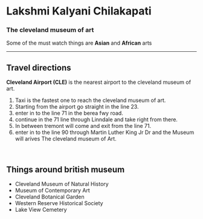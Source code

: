 # Lakshmi Kalyani Chilakapati<br>
### The cleveland museum of art<br>
Some of the must watch things are **Asian** and **African** arts
___
## Travel directions
**Cleveland Airport (CLE)** is the nearest airport to the cleveland museum of art.
1. Taxi is the fastest one to reach the cleveland museum of art.
2. Starting from the airport go straight in the line 23.
3. enter in to the line 71 in the berea fwy road.
4. continue in the 71 line through Linndale and take right from there.
5. In between tremont will come and exit from the line 71.
6. enter in to the line 90 through Martin Luther King Jr Dr and the Museum will arives The cleveland  museum of Art.
<br>

## Things around british museum
- Cleveland Museum of Natural History
- Museum of Contemporary Art
- Cleveland Botanical Garden
- Western Reserve Historical Society
- Lake View Cemetery 


